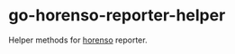 go-horenso-reporter-helper
===========================

Helper methods for [horenso](https://github.com/Songmu/horenso) reporter.

